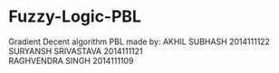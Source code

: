 # Fuzzy-Logic-PBL
Gradient Decent algorithm
PBL made by:
AKHIL SUBHASH  2014111122
SURYANSH SRIVASTAVA   2014111121             
RAGHVENDRA SINGH  2014111109             

